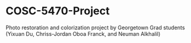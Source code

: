 # COSC-5470-Project
Photo restoration and colorization project by Georgetown Grad students (Yixuan Du, Chriss-Jordan Oboa Franck, and Neuman Alkhalil)
